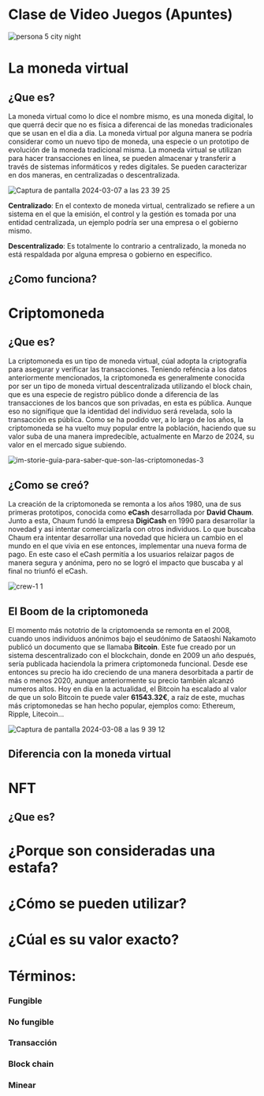 # Clase de Video Juegos (Apuntes)

![persona 5 city night](https://github.com/xinjiechen2006/Canal-del-gaming-del-bueno/assets/162314286/79f127a9-4c9f-4e7e-b3a5-de3cf9c29a1f)

# La moneda virtual
## ¿Que es?
La moneda virtual como lo dice el nombre mismo, es una moneda digital, lo que querrá decir que no es física a diferencai de las monedas tradicionales que se usan en el dia a dia. La moneda virtual por alguna manera se podría considerar como un nuevo tipo de moneda, una especie o un prototipo de evolución de la moneda tradicional misma. La moneda virtual se utilizan para hacer transacciones en línea, se pueden almacenar y transferir a través de sistemas informáticos y redes digitales. Se pueden caracterizar en dos maneras, en centralizadas o descentralizada.

![Captura de pantalla 2024-03-07 a las 23 39 25](https://github.com/xinjiechen2006/Canal-del-gaming-del-bueno/assets/162314286/fb6a7e47-a99f-44ad-9b53-2c5c4983ed73)

**Centralizado**: En el contexto de moneda virtual, centralizado se refiere a un sistema en el que la emisión, el control y la gestión es tomada por una entidad centralizada, un ejemplo podría ser una empresa o el gobierno mismo.

**Descentralizado**: Es totalmente lo contrario a centralizado, la moneda no está respaldada por alguna empresa o gobierno en especifico.
## ¿Como funciona?

# Criptomoneda
## ¿Que es?
La criptomoneda es un tipo de moneda virtual, cúal adopta la criptografía para asegurar y verificar las transacciones. Teniendo reféncia a los datos anteriormente mencionados, la criptomoneda es generalmente conocida por ser un tipo de moneda virtual descentralizada utilizando el block chain, que es una especie de registro público donde a diferencia de las transacciones de los bancos que son privadas, en esta es pública. Aunque eso no signifique que la identidad del individuo será revelada, solo la transacción es pública. Como se ha podido ver, a lo largo de los años, la criptomoneda se ha vuelto muy popular entre la población, haciendo que su valor suba de una manera impredecible, actualmente en Marzo de 2024, su valor en el mercado sigue subiendo.

![im-storie-guia-para-saber-que-son-las-criptomonedas-3](https://github.com/xinjiechen2006/Canal-del-gaming-del-bueno/assets/162314286/f1926932-10d4-44ea-9af0-96c868e44971)

## ¿Como se creó?
La creación de la criptomoneda se remonta a los años 1980, una de sus primeras prototipos, conocida como **eCash** desarrollada por **David Chaum**. Junto a esta, Chaum fundó la empresa **DigiCash** en 1990 para desarrollar la novedad y asi intentar comercializarla con otros individuos. Lo que buscaba Chaum era intentar desarrollar una novedad que hiciera un cambio en el mundo en el que vivia en ese entonces, implementar una nueva forma de pago. En este caso el eCash permitía a los usuarios relaizar pagos de manera segura y anónima, pero no se logró el impacto que buscaba y al final no triunfó el eCash. 

![crew-1 1](https://github.com/xinjiechen2006/Canal-del-gaming-del-bueno/assets/162314286/9a150748-3300-4c25-bcf7-486a97a3186b)

## El Boom de la criptomoneda

El momento más nototrio de la criptomoenda se remonta en el 2008, cuando unos individuos anónimos bajo el seudónimo de Sataoshi Nakamoto publicó un documento que se llamaba **Bitcoin**. Este fue creado por un sistema descentralizado con el blockchain, donde en 2009 un año después, sería publicada haciendola la primera criptomoneda funcional. Desde ese entonces su precio ha ido creciendo de una manera desorbitada a partir de más o menos 2020, aunque anteriormente su precio también alcanzó numeros altos. Hoy en dia en la actualidad, el Bitcoin ha escalado al valor de que un solo Bitcoin te puede valer **61543.32€**, a raíz de este, muchas más criptomonedas se han hecho popular, ejemplos como: Ethereum, Ripple, Litecoin...

![Captura de pantalla 2024-03-08 a las 9 39 12](https://github.com/xinjiechen2006/Canal-del-gaming-del-bueno/assets/162314286/75ea2224-98c4-4a72-8f10-8edc7f0d4f8b)

## Diferencia con la moneda virtual

# NFT
## ¿Que es?

# ¿Porque son consideradas una estafa?
# ¿Cómo se pueden utilizar?
# ¿Cúal es su valor exacto?
# Términos:
### Fungible
### No fungible
### Transacción
### Block chain
### Minear
